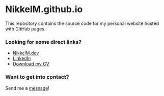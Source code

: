 # NikkelM.github.io

This repository contains the source code for my personal website hosted with GitHub pages.

### Looking for some direct links?

- [NikkelM.dev](https://nikkelm.dev/)
- [LinkedIn](https://www.linkedin.com/in/nikkel-mollenhauer/)
- [Download my CV](https://github.com/NikkelM/resume/releases/latest/download/mollenhauer_resume.pdf)

### Want to get into contact?

Send me a [message](mailto:contact@nikkelm.dev?subject=Getting%20into%20contact)!
